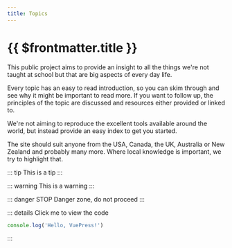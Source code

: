 ```yaml
---
title: Topics
---
```


# {{ $frontmatter.title }}

This public project aims to provide an insight to all the things we're not taught at school but that are big aspects of every day life.

Every topic has an easy to read introduction, so you can skim through and see why it might be important to read more. If you want to follow up, the principles of the topic are discussed and resources either provided or linked to.

We're not aiming to reproduce the excellent tools available around the world, but instead provide an easy index to get you started.

The site should suit anyone from the USA, Canada, the UK, Australia or New Zealand and probably many more. Where local knowledge is important, we try to highlight that.


::: tip
This is a tip
:::

::: warning
This is a warning
:::

::: danger STOP
Danger zone, do not proceed
:::

::: details Click me to view the code
```js
console.log('Hello, VuePress!')
```
:::
